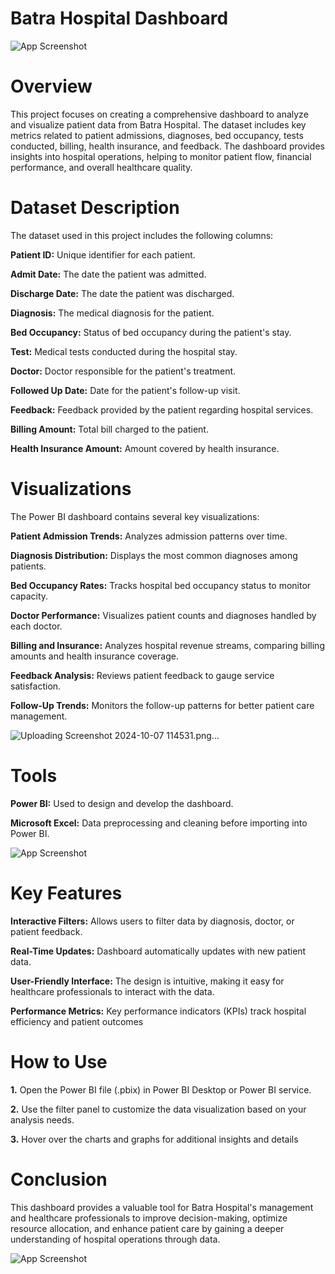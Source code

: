 
# __Batra Hospital Dashboard__

![App Screenshot](https://encrypted-tbn0.gstatic.com/images?q=tbn:ANd9GcTZL-cIJ-yiaJCNcd8GladscFAFxdaNJ9QwIDGVaum5rvhlPwyX-ecMnjJh&s=10)

# __Overview__

This project focuses on creating a comprehensive dashboard to analyze and visualize patient data from Batra Hospital. The dataset includes key metrics related to patient admissions, diagnoses, bed occupancy, tests conducted, billing, health insurance, and feedback. The dashboard provides insights into hospital operations, helping to monitor patient flow, financial performance, and overall healthcare quality.




# __Dataset Description__
The dataset used in this project includes the following columns:

__Patient ID:__ Unique identifier for each patient.

__Admit Date:__ The date the patient was admitted.

__Discharge Date:__ The date the patient was discharged.

__Diagnosis:__ The medical diagnosis for the patient.

__Bed Occupancy:__ Status of bed occupancy during the patient's stay.

__Test:__ Medical tests conducted during the hospital stay.

__Doctor:__ Doctor responsible for the patient's treatment.

__Followed Up Date:__ Date for the patient's follow-up visit.

__Feedback:__ Feedback provided by the patient regarding hospital services.

__Billing Amount:__ Total bill charged to the patient.

__Health Insurance Amount:__ Amount covered by health insurance.
# __Visualizations__
The Power BI dashboard contains several key visualizations:

__Patient Admission Trends:__ Analyzes admission patterns over time.

__Diagnosis Distribution:__ Displays the most common diagnoses among patients.

__Bed Occupancy Rates:__ Tracks hospital bed occupancy status to monitor capacity.

__Doctor Performance:__ Visualizes patient counts and diagnoses handled by each doctor.

__Billing and Insurance:__ Analyzes hospital revenue streams, comparing billing amounts and health insurance coverage.

__Feedback Analysis:__ Reviews patient feedback to gauge service satisfaction.

__Follow-Up Trends:__ Monitors the follow-up patterns for better patient care management.

![Uploading Screenshot 2024-10-07 114531.png…]()


# __Tools__

__Power BI:__ Used to design and develop the dashboard.

__Microsoft Excel:__ Data preprocessing and cleaning before importing into Power BI.

![App Screenshot](https://encrypted-tbn0.gstatic.com/images?q=tbn:ANd9GcShDHrOQczeiry2TOrA3S4juzFpq-kN_aA2kQ&usqp=CAU)
# __Key Features__
__Interactive Filters:__ Allows users to filter data by diagnosis, doctor, or patient feedback.

__Real-Time Updates:__ Dashboard automatically updates with new patient data.

__User-Friendly Interface:__ The design is intuitive, making it easy for healthcare professionals to interact with the data.

__Performance Metrics:__ Key performance indicators (KPIs) track hospital efficiency and patient outcomes
# __How to Use__
__1.__ Open the Power BI file (.pbix) in Power BI Desktop or Power BI service.

__2.__ Use the filter panel to customize the data visualization based on your analysis needs.

__3.__ Hover over the charts and graphs for additional insights and details
# __Conclusion__
This dashboard provides a valuable tool for Batra Hospital's management and healthcare professionals to improve decision-making, optimize resource allocation, and enhance patient care by gaining a deeper understanding of hospital operations through data.

![App Screenshot](https://encrypted-tbn0.gstatic.com/images?q=tbn:ANd9GcRYFFiSv8uxutGoONtPZ_MdPXIYXgvdiP8pgH-ls4eEGgzmS0YiKwfD1-8&s=10)
